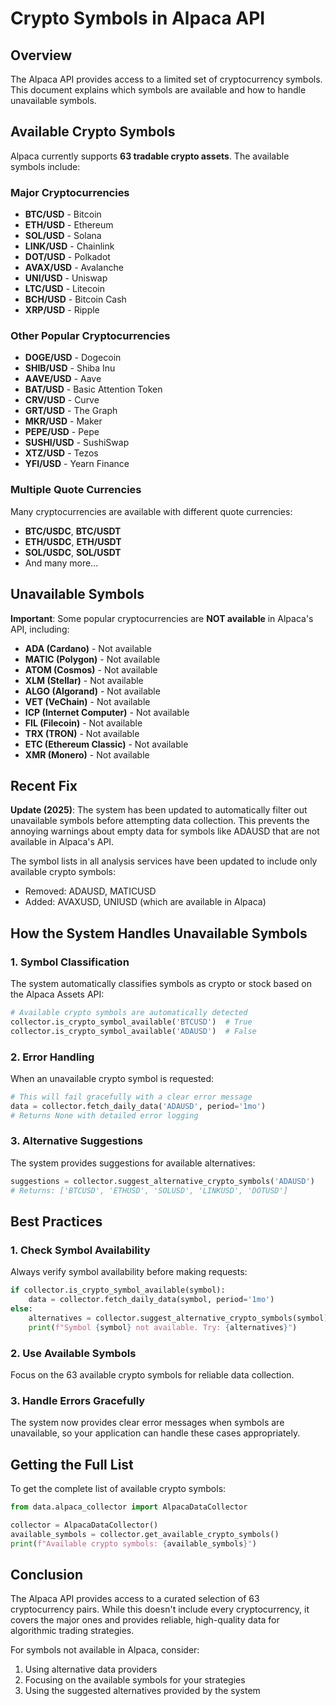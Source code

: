 # Crypto Symbols in Alpaca API

## Overview

The Alpaca API provides access to a limited set of cryptocurrency symbols. This document explains which symbols are available and how to handle unavailable symbols.

## Available Crypto Symbols

Alpaca currently supports **63 tradable crypto assets**. The available symbols include:

### Major Cryptocurrencies

- **BTC/USD** - Bitcoin
- **ETH/USD** - Ethereum
- **SOL/USD** - Solana
- **LINK/USD** - Chainlink
- **DOT/USD** - Polkadot
- **AVAX/USD** - Avalanche
- **UNI/USD** - Uniswap
- **LTC/USD** - Litecoin
- **BCH/USD** - Bitcoin Cash
- **XRP/USD** - Ripple

### Other Popular Cryptocurrencies

- **DOGE/USD** - Dogecoin
- **SHIB/USD** - Shiba Inu
- **AAVE/USD** - Aave
- **BAT/USD** - Basic Attention Token
- **CRV/USD** - Curve
- **GRT/USD** - The Graph
- **MKR/USD** - Maker
- **PEPE/USD** - Pepe
- **SUSHI/USD** - SushiSwap
- **XTZ/USD** - Tezos
- **YFI/USD** - Yearn Finance

### Multiple Quote Currencies

Many cryptocurrencies are available with different quote currencies:

- **BTC/USDC**, **BTC/USDT**
- **ETH/USDC**, **ETH/USDT**
- **SOL/USDC**, **SOL/USDT**
- And many more...

## Unavailable Symbols

**Important**: Some popular cryptocurrencies are **NOT available** in Alpaca's API, including:

- **ADA (Cardano)** - Not available
- **MATIC (Polygon)** - Not available
- **ATOM (Cosmos)** - Not available
- **XLM (Stellar)** - Not available
- **ALGO (Algorand)** - Not available
- **VET (VeChain)** - Not available
- **ICP (Internet Computer)** - Not available
- **FIL (Filecoin)** - Not available
- **TRX (TRON)** - Not available
- **ETC (Ethereum Classic)** - Not available
- **XMR (Monero)** - Not available

## Recent Fix

**Update (2025)**: The system has been updated to automatically filter out unavailable symbols before attempting data collection. This prevents the annoying warnings about empty data for symbols like ADAUSD that are not available in Alpaca's API.

The symbol lists in all analysis services have been updated to include only available crypto symbols:
- Removed: ADAUSD, MATICUSD
- Added: AVAXUSD, UNIUSD (which are available in Alpaca)

## How the System Handles Unavailable Symbols

### 1. Symbol Classification

The system automatically classifies symbols as crypto or stock based on the Alpaca Assets API:

```python
# Available crypto symbols are automatically detected
collector.is_crypto_symbol_available('BTCUSD')  # True
collector.is_crypto_symbol_available('ADAUSD')  # False
```

### 2. Error Handling

When an unavailable crypto symbol is requested:

```python
# This will fail gracefully with a clear error message
data = collector.fetch_daily_data('ADAUSD', period='1mo')
# Returns None with detailed error logging
```

### 3. Alternative Suggestions

The system provides suggestions for available alternatives:

```python
suggestions = collector.suggest_alternative_crypto_symbols('ADAUSD')
# Returns: ['BTCUSD', 'ETHUSD', 'SOLUSD', 'LINKUSD', 'DOTUSD']
```

## Best Practices

### 1. Check Symbol Availability

Always verify symbol availability before making requests:

```python
if collector.is_crypto_symbol_available(symbol):
    data = collector.fetch_daily_data(symbol, period='1mo')
else:
    alternatives = collector.suggest_alternative_crypto_symbols(symbol)
    print(f"Symbol {symbol} not available. Try: {alternatives}")
```

### 2. Use Available Symbols

Focus on the 63 available crypto symbols for reliable data collection.

### 3. Handle Errors Gracefully

The system now provides clear error messages when symbols are unavailable, so your application can handle these cases appropriately.

## Getting the Full List

To get the complete list of available crypto symbols:

```python
from data.alpaca_collector import AlpacaDataCollector

collector = AlpacaDataCollector()
available_symbols = collector.get_available_crypto_symbols()
print(f"Available crypto symbols: {available_symbols}")
```

## Conclusion

The Alpaca API provides access to a curated selection of 63 cryptocurrency pairs. While this doesn't include every cryptocurrency, it covers the major ones and provides reliable, high-quality data for algorithmic trading strategies.

For symbols not available in Alpaca, consider:

1. Using alternative data providers
2. Focusing on the available symbols for your strategies
3. Using the suggested alternatives provided by the system
